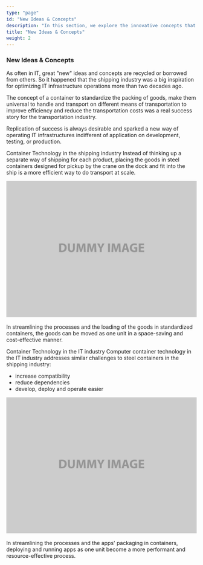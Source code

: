 ```yaml
---
type: "page"
id: "New Ideas & Concepts"
description: "In this section, we explore the innovative concepts that have emerged in the world of containers, drawing parallels with the shipping industry to understand how these ideas can transform IT operations."
title: "New Ideas & Concepts"
weight: 2
---
```


### **New Ideas & Concepts**

As often in IT, great "new" ideas and concepts are recycled or borrowed from others. So it happened that the shipping industry was a big inspiration for optimizing IT infrastructure operations more than two decades ago.

The concept of a container to standardize the packing of goods, make them universal to handle and transport on different means of transportation to improve efficiency and reduce the transportation costs was a real success story for the transportation industry.

Replication of success is always desirable and sparked a new way of operating IT infrastructures indifferent of application on development, testing, or production.

Container Technology in the shipping industry Instead of thinking up a separate way of shipping for each product, placing the goods in steel containers designed for pickup by the crane on the dock and fit into the ship is a more efficient way to do transport at scale.

![image](image-1.png)

In streamlining the processes and the loading of the goods in standardized containers, the goods can be moved as one unit in a space-saving and cost-effective manner.

Container Technology in the IT industry Computer container technology in the IT industry addresses similar challenges to steel containers in the shipping industry:

- increase compatibility
- reduce dependencies
- develop, deploy and operate easier

![image](image-1.png)

In streamlining the processes and the apps' packaging in containers, deploying and running apps as one unit become a more performant and resource-effective process.
